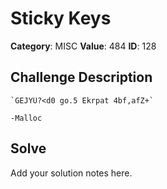 # Sticky Keys
**Category**: MISC
**Value**: 484
**ID**: 128

## Challenge Description
```
`GEJYU?<d0 go.5 Ekrpat 4bf,afZ+`

-Malloc
```

## Solve
Add your solution notes here.
